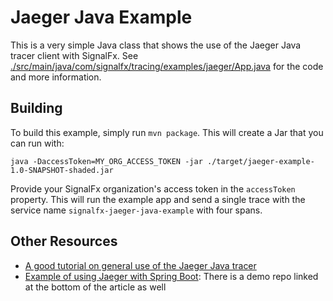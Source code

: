 # Jaeger Java Example

This is a very simple Java class that shows the use of the Jaeger Java tracer
client with SignalFx. See
[./src/main/java/com/signalfx/tracing/examples/jaeger/App.java](./src/main/java/com/signalfx/tracing/examples/jaeger/App.java)
for the code and more information.

## Building

To build this example, simply run `mvn package`. This will create a Jar that you
can run with:

```
java -DaccessToken=MY_ORG_ACCESS_TOKEN -jar ./target/jaeger-example-1.0-SNAPSHOT-shaded.jar
```

Provide your SignalFx organization's access token in the `accessToken` property.
This will run the example app and send a single trace with the service name
`signalfx-jaeger-java-example` with four spans.

## Other Resources

 - [A good tutorial on general use of the Jaeger Java tracer](https://github.com/yurishkuro/opentracing-tutorial/tree/master/java)
 - [Example of using Jaeger with Spring
   Boot](http://www.hawkular.org/blog/2017/06/9/opentracing-spring-boot.html#_jaeger):
   There is a demo repo linked at the bottom of the article as well
